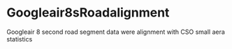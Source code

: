 # Googleair8sRoadalignment
Googleair 8 second road segment data were alignment with CSO small aera statistics
